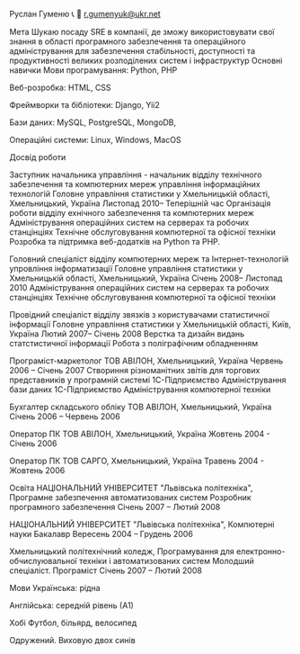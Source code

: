 Руслан Гуменю
📞 
📧 r.gumenyuk@ukr.net


Мета
Шукаю посаду SRE в компанії, де зможу використовувати свої знання в області програмного забезпечення та операційного адміністрування для забезпечення стабільності, доступності та продуктивності великих розподілених систем і інфраструктур
Основні навички
Мови програмування: Python, PHP

Веб-розробка: HTML, CSS

Фреймворки та бібліотеки: Django, Yii2

Бази даних: MySQL, PostgreSQL, MongoDB, 

Операційні системи: Linux, Windows, MacOS

Досвід роботи

Заступник начальника управління - начальник відділу технічного забезпечення та компютерних мереж управління інформаційних технологій
Головне управління статистики у Хмельницькій області, Хмельницький, Україна
Листопад 2010– Теперішній час
Організація роботи відділу ехнічного забезпечення та компютерних мереж
Адміністрування операційних систем на серверах та робочих станцінціях
Технічне обслуговування компютерної та офісної техніки 
Розробка та підтримка веб-додатків на Python та PHP.

Головний спеціаліст відділу компютерних мереж та Інтернет-технологій упровління інформатизації
Головне управління статистики у Хмельницькій області, Хмельницький, Україна
Січень 2008– Листопад 2010
Адміністрування операційних систем на серверах та робочих станцінціях
Технічне обслуговування компютерної та офісної техніки

Провідний спеціаліст відділу звязків з користувачами статистичної інформації
Головне управління статистики у Хмельницькій області, Київ, Україна
Лютий 2007– Січень 2008
Верстка та дизайн видань статстистичної інформації
Робота з поліграфічним обладненням

Програміст-маркетолог
ТОВ АВІЛОН, Хмельницький, Україна
Червень 2006 – Січень 2007
Створиння різноманітних звітів для торгових представників у програмній системі 1С-Підприємство
Адміністрування бази даних 1С-Підприємство
Адміністрування компютерної техніки

Бухгалтер складського обліку
ТОВ АВІЛОН, Хмельницький, Україна
Січень 2006 – Червень 2006

Оператор ПК
ТОВ АВІЛОН, Хмельницький, Україна
Жовтень 2004 - Січень 2006

Оператор ПК
ТОВ САРГО, Хмельницький, Україна
Травень 2004 - Жовтень 2006


Освіта
НАЦІОНАЛЬНИЙ УНІВЕРСИТЕТ "Львівська політехніка", Програмне забезпечення автоматизованих систем
Розробник програмного забезпечення
Січень 2007 – Лютий 2008

НАЦІОНАЛЬНИЙ УНІВЕРСИТЕТ "Львівська політехніка", Компютерні науки
Бакалавр
Вересень 2004 – Грудень 2006

Хмельницький політехнічний коледж, Програмування для електронно-обчислуювальної техніки і автоматизованих систем
Молодший спеціаліст. Програміст
Січень 2007 – Лютий 2008

Мови
Українська: рідна

Англійська: середній рівень (А1)

Хобі
Футбол, більярд, велосипед

Одружений. Виховую двох синів

